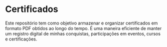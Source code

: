 # Certificados

Este repositório tem como objetivo armazenar e organizar certificados em formato PDF obtidos ao longo do tempo. É uma maneira eficiente de manter um registro digital de minhas conquistas, participações em eventos, cursos e certificações.
